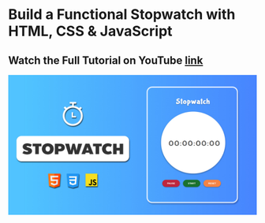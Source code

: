 # Build a Functional Stopwatch with HTML, CSS & JavaScript

## Watch the Full Tutorial on YouTube [link](https://youtu.be/Ds05oHvS_cg)

![preview img](preview.jpg)
